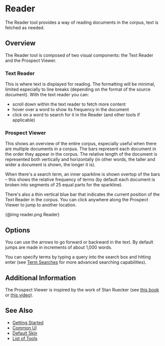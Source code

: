 # Reader

The Reader tool provides a way of reading documents in the corpus, text is fetched as needed.

## Overview

The Reader tool is composed of two visual components: the Text Reader and the Prospect Viewer.

### Text Reader

This is where text is displayed for reading. The formatting will be minimal, limited especially to line breaks (depending on the format of the source document). With the text reader you can:

* scroll down within the text reader to fetch more content
* hover over a word to show its frequency in the document
* click on a word to search for it in the Reader (and other tools if applicable)

### Prospect Viewer

This shows an overview of the entire corpus, especially useful when there are multiple documents in a corpus. The bars represent each document in the order they appear in the corpus. The relative length of the document is represented both vertically and horizontally (in other words, the taller and wider a document is shown, the longer it is).

When there's a search term, an inner sparkline is shown overtop of the bars – this shows the relative frequency of terms (by default each document is broken into segments of 25 equal parts for the sparkline).

There's also a thin vertical blue bar that indicates the current position of the Text Reader in the corpus. You can click anywhere along the Prospect Viewer to jump to another location.

{@img reader.png Reader}

## Options

You can use the arrows to go forward or backward in the text. By default jumps are made in increments of about 1,000 words.

You can specify terms by typing a query into the search box and hitting enter (see [Term Searches](#!/guide/search) for more advanced searching capabilities).

## Additional Information

The Prospect Viewer is inspired by the work of Stan Ruecker (see [this book](http://www.ashgate.com/default.aspx?page=637&calcTitle=1&isbn=9781409404224) or [this video](https://youtu.be/Nd2h9U_H0n8?t=2m27s)).

## See Also

- [Getting Started](#!/guide/start)
- [Common UI](#!/guide/commonui)
- [Default Skin](#!/guide/defaultskin)
- [List of Tools](#!/guide/tools)